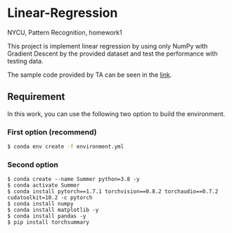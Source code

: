 # Linear-Regression
NYCU, Pattern Recognition, homework1 

This project is implement linear regression by using only NumPy with Gradient Descent by the provided dataset and test the performance with testing data.

The sample code provided by TA can be seen in the [link](https://github.com/NCTU-VRDL/CS_AT0828/tree/main/HW1).

## Requirement

In this work, you can use the following two option to build the environment.

### First option (recommend)
```bash
$ conda env create -f environment.yml
```

### Second option
```bash=
$ conda create --name Summer python=3.8 -y
$ conda activate Summer
$ conda install pytorch==1.7.1 torchvision==0.8.2 torchaudio==0.7.2 cudatoolkit=10.2 -c pytorch
$ conda install numpy
$ conda install matplotlib -y 
$ conda install pandas -y
$ pip install torchsummary
```
